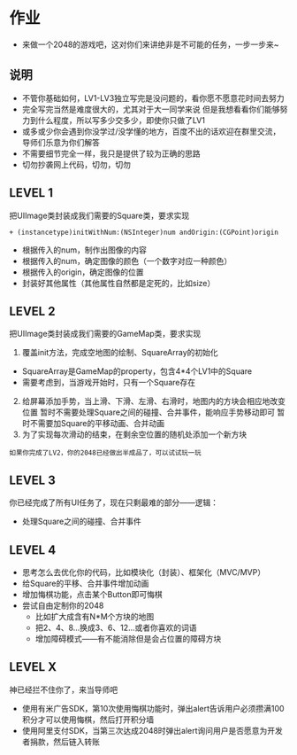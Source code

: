# 作业

- 来做一个2048的游戏吧，这对你们来讲绝非是不可能的任务，一步一步来~

## 说明

- 不管你基础如何，LV1-LV3独立写完是没问题的，看你愿不愿意花时间去努力
- 完全写完当然是难度很大的，尤其对于大一同学来说
但是我想看看你们能够努力到什么程度，所以写多少交多少，即使你只做了LV1
- 或多或少你会遇到你没学过/没学懂的地方，百度不出的话欢迎在群里交流，导师们乐意为你们解答
- 不需要细节完全一样，我只是提供了较为正确的思路
- 切勿抄袭网上代码，切勿，切勿

## LEVEL 1

把UIImage类封装成我们需要的Square类，要求实现
```
+ (instancetype)initWithNum:(NSInteger)num andOrigin:(CGPoint)origin
```
- 根据传入的num，制作出图像的内容
- 根据传入的num，确定图像的颜色（一个数字对应一种颜色）
- 根据传入的origin，确定图像的位置
- 封装好其他属性（其他属性自然都是定死的，比如size）

## LEVEL 2

把UIImage类封装成我们需要的GameMap类，要求实现
1. 覆盖init方法，完成空地图的绘制、SquareArray的初始化
- SquareArray是GameMap的property，包含4*4个LV1中的Square
- 需要考虑到，当游戏开始时，只有一个Square存在
2.  给屏幕添加手势，当上滑、下滑、左滑、右滑时，地图内的方块会相应地改变位置
暂时不需要处理Square之间的碰撞、合并事件，能响应手势移动即可
暂时不需要加Square的平移动画、合并动画
3. 为了实现每次滑动的结束，在剩余空位置的随机处添加一个新方块
```
如果你完成了LV2，你的2048已经做出半成品了，可以试试玩一玩
```

## LEVEL 3

你已经完成了所有UI任务了，现在只剩最难的部分——逻辑：
- 处理Square之间的碰撞、合并事件

## LEVEL 4

- 思考怎么去优化你的代码，比如模块化（封装）、框架化（MVC/MVP）
- 给Square的平移、合并事件增加动画
- 增加悔棋功能，点击某个Button即可悔棋
- 尝试自由定制你的2048
	- 比如扩大成含有N*M个方块的地图
	- 把2、4、8...换成3、6、12...或者你喜欢的词语
	- 增加障碍模式——有不能消除但是会占位置的障碍方块

## LEVEL X

神已经拦不住你了，来当导师吧
- 使用有米广告SDK，第10次使用悔棋功能时，弹出alert告诉用户必须攒满100积分才可以使用悔棋，然后打开积分墙
- 使用阿里支付SDK，当第三次达成2048时弹出alert询问用户是否愿意为开发者捐款，然后链入转账
